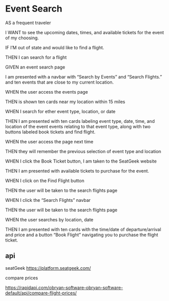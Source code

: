 # Event Search 

AS a frequent traveler

I WANT to see the upcoming dates, times, and available tickets for the event of my choosing. 

IF I’M out of state and would like to find a flight.

THEN I can search for a flight

GIVEN an event search page

I am presented with a navbar with “Search by Events” and “Search Flights.” and ten events that are close to my current location.

WHEN the user access the events page 

THEN is shown ten cards near my location within 15 miles

WHEN I search for ether event type, location, or date

THEN I am presented with ten cards labeling event type, date, time, and location of the event events relating to that event type, along with two buttons labeled book tickets and find flight.

WHEN the user access the page next time 

THEN they will remember the previous selection of event type and location

WHEN  I click the Book Ticket button, I am taken to the SeatGeek website

THEN I am presented with available tickets to purchase for the event.

WHEN I click on the Find Flight button 

THEN the user will be taken to the search flights page

WHEN I click the “Search Flights” navbar 

THEN the user will be taken to the search flights page

WHEN the user searches by location, date 

THEN I am presented with ten cards with the time/date of departure/arrival and price and a button “Book Flight” navigating you to purchase the flight ticket.



##  api
seatGeek
https://platform.seatgeek.com/


compare prices

https://rapidapi.com/obryan-software-obryan-software-default/api/compare-flight-prices/
